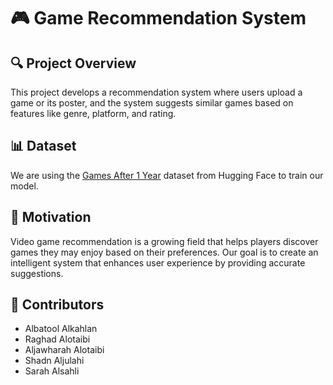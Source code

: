 # 🎮 Game Recommendation System  

## 🔍 Project Overview  
This project develops a recommendation system where users upload a game or its poster, and the system suggests similar games based on features like genre, platform, and rating.  

## 📊 Dataset  
We are using the [Games After 1 Year](https://huggingface.co/datasets/wiliamlee/games_after_1_years) dataset from Hugging Face to train our model.  

## 🎯 Motivation  
Video game recommendation is a growing field that helps players discover games they may enjoy based on their preferences. Our goal is to create an intelligent system that enhances user experience by providing accurate suggestions.  

## 👥 Contributors  
- Albatool Alkahlan  
- Raghad Alotaibi  
- Aljawharah Alotaibi  
- Shadn Aljulahi  
- Sarah Alsahli  
